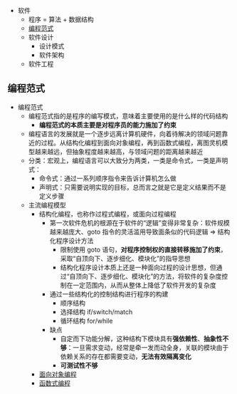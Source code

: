 - 软件
  - 程序 = 算法 + 数据结构
  - [编程范式](#编程范式)
  - 软件设计
    - 设计模式
    - 软件架构
  - 软件工程

## 编程范式

- 编程范式
  - 编程范式指的是程序的编写模式，意味着主要使用的是什么样的代码结构
    - **编程范式的本质主要是对程序员的能力施加了约束**
  - 编程语言的发展就是一个逐步远离计算机硬件，向着待解决的领域问题靠近的过程。从结构化编程到面向对象编程，再到函数式编程，离图灵机模型越来越远，但抽象程度越来越高，与领域问题的距离越来越近
  - 分类：宏观上，编程语言可以大致分为两类，一类是命令式，一类是声明式：
    - 命令式：通过一系列顺序指令来告诉计算机怎么做
    - 声明式：只需要说明实现的目标，总而言之就是它是定义结果而不是定义步骤
  - 主流编程模型
    - 结构化编程，也称作过程式编程，或面向过程编程
      - 第一次软件危机的根源在于软件的“逻辑”变得非常复杂：软件规模越来越庞大、goto 指令的灵活滥用导致面条似的代码逻辑 => 结构化程序设计方法
        - 限制使用 goto 语句，**对程序控制权的直接转移施加了约束**，采取“自顶向下、逐步细化、模块化”的指导思想
        - 结构化程序设计本质上还是一种面向过程的设计思想，但通过“自顶向下、逐步细化、模块化”的方法，将软件的复杂度控制在一定范围内，从而从整体上降低了软件开发的复杂度
      - 通过一些结构化的控制结构进行程序的构建
        - 顺序结构
        - 选择结构 if/switch/match 
        - 循环结构 for/while
      - 缺点
        - 自定而下功能分解，这种结构下模块具有**强依赖性**、**抽象性不够**：一旦需求变动，经常是牵一发而动全身，关联的模块由于依赖关系的存在都需要变动，**无法有效隔离变化**
        - **可测试性不够**
    - [面向对象编程](./面向对象编程.md)
    - [函数式编程](./函数式编程.md)